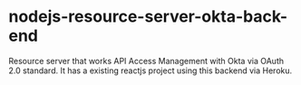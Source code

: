 # nodejs-resource-server-okta-back-end
Resource server that works API Access Management with Okta via OAuth 2.0 standard. It has a existing reactjs project using this backend via Heroku.
